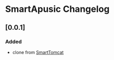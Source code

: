 <!-- Keep a Changelog guide -> https://keepachangelog.com -->
# SmartApusic Changelog

## [0.0.1]
### Added

- clone from [SmartTomcat](https://github.com/zengkid/SmartTomcat)

